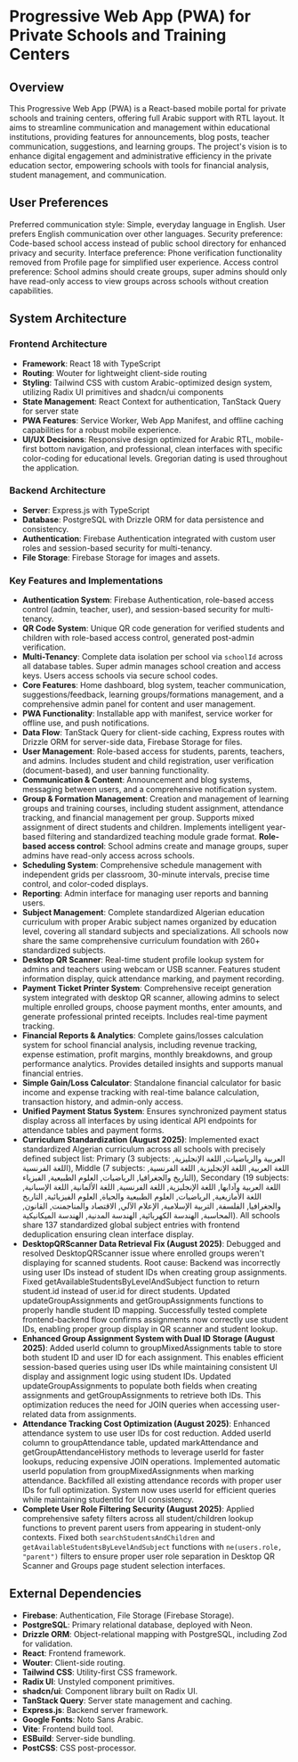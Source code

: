 # Progressive Web App (PWA) for Private Schools and Training Centers

## Overview
This Progressive Web App (PWA) is a React-based mobile portal for private schools and training centers, offering full Arabic support with RTL layout. It aims to streamline communication and management within educational institutions, providing features for announcements, blog posts, teacher communication, suggestions, and learning groups. The project's vision is to enhance digital engagement and administrative efficiency in the private education sector, empowering schools with tools for financial analysis, student management, and communication.

## User Preferences
Preferred communication style: Simple, everyday language in English. User prefers English communication over other languages.
Security preference: Code-based school access instead of public school directory for enhanced privacy and security.
Interface preference: Phone verification functionality removed from Profile page for simplified user experience.
Access control preference: School admins should create groups, super admins should only have read-only access to view groups across schools without creation capabilities.

## System Architecture

### Frontend Architecture
- **Framework**: React 18 with TypeScript
- **Routing**: Wouter for lightweight client-side routing
- **Styling**: Tailwind CSS with custom Arabic-optimized design system, utilizing Radix UI primitives and shadcn/ui components
- **State Management**: React Context for authentication, TanStack Query for server state
- **PWA Features**: Service Worker, Web App Manifest, and offline caching capabilities for a robust mobile experience.
- **UI/UX Decisions**: Responsive design optimized for Arabic RTL, mobile-first bottom navigation, and professional, clean interfaces with specific color-coding for educational levels. Gregorian dating is used throughout the application.

### Backend Architecture
- **Server**: Express.js with TypeScript
- **Database**: PostgreSQL with Drizzle ORM for data persistence and consistency.
- **Authentication**: Firebase Authentication integrated with custom user roles and session-based security for multi-tenancy.
- **File Storage**: Firebase Storage for images and assets.

### Key Features and Implementations
- **Authentication System**: Firebase Authentication, role-based access control (admin, teacher, user), and session-based security for multi-tenancy.
- **QR Code System**: Unique QR code generation for verified students and children with role-based access control, generated post-admin verification.
- **Multi-Tenancy**: Complete data isolation per school via `schoolId` across all database tables. Super admin manages school creation and access keys. Users access schools via secure school codes.
- **Core Features**: Home dashboard, blog system, teacher communication, suggestions/feedback, learning groups/formations management, and a comprehensive admin panel for content and user management.
- **PWA Functionality**: Installable app with manifest, service worker for offline use, and push notifications.
- **Data Flow**: TanStack Query for client-side caching, Express routes with Drizzle ORM for server-side data, Firebase Storage for files.
- **User Management**: Role-based access for students, parents, teachers, and admins. Includes student and child registration, user verification (document-based), and user banning functionality.
- **Communication & Content**: Announcement and blog systems, messaging between users, and a comprehensive notification system.
- **Group & Formation Management**: Creation and management of learning groups and training courses, including student assignment, attendance tracking, and financial management per group. Supports mixed assignment of direct students and children. Implements intelligent year-based filtering and standardized teaching module grade format. **Role-based access control**: School admins create and manage groups, super admins have read-only access across schools.
- **Scheduling System**: Comprehensive schedule management with independent grids per classroom, 30-minute intervals, precise time control, and color-coded displays.
- **Reporting**: Admin interface for managing user reports and banning users.
- **Subject Management**: Complete standardized Algerian education curriculum with proper Arabic subject names organized by education level, covering all standard subjects and specializations. All schools now share the same comprehensive curriculum foundation with 260+ standardized subjects.
- **Desktop QR Scanner**: Real-time student profile lookup system for admins and teachers using webcam or USB scanner. Features student information display, quick attendance marking, and payment recording.
- **Payment Ticket Printer System**: Comprehensive receipt generation system integrated with desktop QR scanner, allowing admins to select multiple enrolled groups, choose payment months, enter amounts, and generate professional printed receipts. Includes real-time payment tracking.
- **Financial Reports & Analytics**: Complete gains/losses calculation system for school financial analysis, including revenue tracking, expense estimation, profit margins, monthly breakdowns, and group performance analytics. Provides detailed insights and supports manual financial entries.
- **Simple Gain/Loss Calculator**: Standalone financial calculator for basic income and expense tracking with real-time balance calculation, transaction history, and admin-only access.
- **Unified Payment Status System**: Ensures synchronized payment status display across all interfaces by using identical API endpoints for attendance tables and payment forms.
- **Curriculum Standardization (August 2025)**: Implemented exact standardized Algerian curriculum across all schools with precisely defined subject list: Primary (3 subjects: العربية والرياضيات, اللغة الإنجليزية, اللغة الفرنسية), Middle (7 subjects: اللغة العربية, اللغة الإنجليزية, اللغة الفرنسية, التاريخ والجغرافيا, الرياضيات, العلوم الطبيعية, الفيزياء), Secondary (19 subjects: اللغة العربية وآدابها, اللغة الإنجليزية, اللغة الفرنسية, اللغة الألمانية, اللغة الإسبانية, اللغة الأمازيغية, الرياضيات, العلوم الطبيعية والحياة, العلوم الفيزيائية, التاريخ والجغرافيا, الفلسفة, التربية الإسلامية, الإعلام الآلي, الاقتصاد والمناجمنت, القانون, المحاسبة, الهندسة الكهربائية, الهندسة المدنية, الهندسة الميكانيكية). All schools share 137 standardized global subject entries with frontend deduplication ensuring clean interface display.
- **DesktopQRScanner Data Retrieval Fix (August 2025)**: Debugged and resolved DesktopQRScanner issue where enrolled groups weren't displaying for scanned students. Root cause: Backend was incorrectly using user IDs instead of student IDs when creating group assignments. Fixed getAvailableStudentsByLevelAndSubject function to return student.id instead of user.id for direct students. Updated updateGroupAssignments and getGroupAssignments functions to properly handle student ID mapping. Successfully tested complete frontend-backend flow confirms assignments now correctly use student IDs, enabling proper group display in QR scanner and student lookup.
- **Enhanced Group Assignment System with Dual ID Storage (August 2025)**: Added userId column to groupMixedAssignments table to store both student ID and user ID for each assignment. This enables efficient session-based queries using user IDs while maintaining consistent UI display and assignment logic using student IDs. Updated updateGroupAssignments to populate both fields when creating assignments and getGroupAssignments to retrieve both IDs. This optimization reduces the need for JOIN queries when accessing user-related data from assignments.
- **Attendance Tracking Cost Optimization (August 2025)**: Enhanced attendance system to use user IDs for cost reduction. Added userId column to groupAttendance table, updated markAttendance and getGroupAttendanceHistory methods to leverage userId for faster lookups, reducing expensive JOIN operations. Implemented automatic userId population from groupMixedAssignments when marking attendance. Backfilled all existing attendance records with proper user IDs for full optimization. System now uses userId for efficient queries while maintaining studentId for UI consistency.
- **Complete User Role Filtering Security (August 2025)**: Applied comprehensive safety filters across all student/children lookup functions to prevent parent users from appearing in student-only contexts. Fixed both `searchStudentsAndChildren` and `getAvailableStudentsByLevelAndSubject` functions with `ne(users.role, "parent")` filters to ensure proper user role separation in Desktop QR Scanner and Groups page student selection interfaces.

## External Dependencies

- **Firebase**: Authentication, File Storage (Firebase Storage).
- **PostgreSQL**: Primary relational database, deployed with Neon.
- **Drizzle ORM**: Object-relational mapping with PostgreSQL, including Zod for validation.
- **React**: Frontend framework.
- **Wouter**: Client-side routing.
- **Tailwind CSS**: Utility-first CSS framework.
- **Radix UI**: Unstyled component primitives.
- **shadcn/ui**: Component library built on Radix UI.
- **TanStack Query**: Server state management and caching.
- **Express.js**: Backend server framework.
- **Google Fonts**: Noto Sans Arabic.
- **Vite**: Frontend build tool.
- **ESBuild**: Server-side bundling.
- **PostCSS**: CSS post-processor.